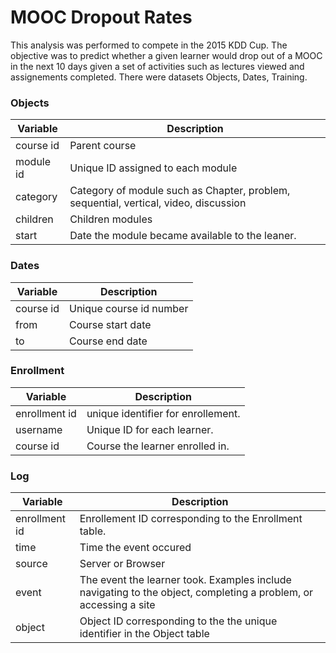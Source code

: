 # MOOC Dropout Rates
This analysis was performed to compete in the 2015 KDD Cup. 
The objective was to predict whether a given learner would 
drop out of a MOOC in the next 10 days given a set of activities 
such as lectures viewed and assignements completed.  There were 
datasets Objects, Dates, Training.  

### Objects  
Variable | Description  
| ----  | ----  
course id | Parent course  
module id | Unique ID assigned to each module  
category | Category of module such as Chapter, problem, sequential, vertical, video, discussion  
children | Children modules  
start | Date the module became available to the leaner.  

### Dates  
Variable | Description   
| ---- | ----  
course id | Unique course id number  
from | Course start date  
to | Course end date  

### Enrollment  
Variable | Description  
---- | ----  
enrollment id | unique identifier for enrollement.  
username | Unique ID for each learner.  
course id | Course the learner enrolled in.  

### Log
Variable | Description  
---- | ----  
enrollment id | Enrollement ID corresponding to the Enrollment table.  
time | Time the event occured  
source | Server or Browser  
event | The event the learner took.  Examples include navigating to the object, completing a problem, or accessing a site  
object | Object ID corresponding to the the unique identifier in the Object table  